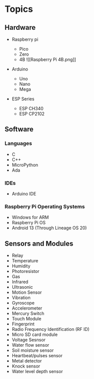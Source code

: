 # Topics
## Hardware
- Raspberry pi
  - Pico
  - Zero
  - 4B
    ![[Raspberry Pi 4B.png]]

- Arduino
  - Uno
  - Nano
  - Mega
- ESP Series
  - ESP CH340
  - ESP CP2102
## Software
### Languages
- C
- C++
- MicroPython
- Ada
### IDEs
- Arduino IDE

### Raspberry Pi Operating Systems
- Windows for ARM
- Raspberry Pi OS
- Android 13 (Through Lineage OS 20)

## Sensors and Modules
- Relay
- Temperature
- Humidity
- Photoresistor
- Gas
- Infrared
- Ultrasonic
- Motion Sensor
- Vibration
- Gyroscope
- Accelerometer
- Mercury Switch
- Touch Module
- Fingerprint
- Radio Frequency Identification (RF ID)
- Micro SD card module
- Voltage Sesnsor
- Water flow sensor
- Soil moisture sensor
- Heartbeat/pulses sensor
- Metal detector 
- Knock sensor
- Water level depth sensor